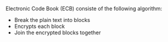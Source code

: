 Electronic Code Book (ECB) consiste of the following algorithm:
- Break the plain text into blocks 
- Encrypts each block
- Join the encrypted blocks together